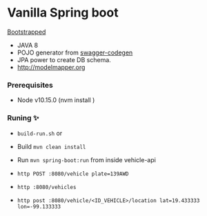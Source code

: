 # Vanilla Spring boot

[Bootstrapped](https://start.spring.io)

* JAVA 8
* POJO generator from [swagger-codegen](https://github.com/swagger-api/swagger-codegen/tree/master/modules/swagger-codegen-maven-plugin)
* JPA power to create DB schema.
* http://modelmapper.org

### Prerequisites

* Node v10.15.0 (nvm install )

### Runing :sparkles:
* ```build-run.sh```
  or 
  
* Build ```mvn clean install```
* Run ```mvn spring-boot:run``` from inside vehicle-api

* ```http POST :8080/vehicle plate=139AWD```
* ```http :8080/vehicles```
* ```http post :8080/vehicle/<ID_VEHICLE>/location lat=19.433333 lon=-99.133333```

